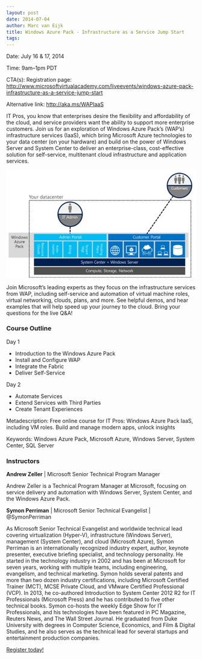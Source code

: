 ```yaml
---
layout: post
date: 2014-07-04
author: Marc van Eijk
title: Windows Azure Pack - Infrastructure as a Service Jump Start 
tags:
---
```

Date: July 16 & 17, 2014 

Time: 9am–1pm PDT 

CTA(s): Registration page: http://www.microsoftvirtualacademy.com/liveevents/windows-azure-pack-infrastructure-as-a-service-jump-start

Alternative link: http://aka.ms/WAPIaaS

IT Pros, you know that enterprises desire the flexibility and affordability of the cloud, and service providers want the ability to support more enterprise customers. Join us for an exploration of Windows Azure Pack’s (WAP’s) infrastructure services (IaaS), which bring Microsoft Azure technologies to your data center (on your hardware) and build on the power of Windows Server and System Center to deliver an enterprise-class, cost-effective solution for self-service, multitenant cloud infrastructure and application services. 

<img src="/images/2014-07-04/WAP.jpg" width="700">

Join Microsoft’s leading experts as they focus on the infrastructure services from WAP, including self-service and automation of virtual machine roles, virtual networking, clouds, plans, and more. See helpful demos, and hear examples that will help speed up your journey to the cloud. Bring your questions for the live Q&A!

### Course Outline 

Day 1
- Introduction to the Windows Azure Pack
- Install and Configure WAP
- Integrate the Fabric
- Deliver Self-Service

Day 2
- Automate Services
- Extend Services with Third Parties
- Create Tenant Experiences 

<!--more-->
Metadescription: Free online course for IT Pros: Windows Azure Pack IaaS, including VM roles. Build and manage modern apps, unlock insights

Keywords: Windows Azure Pack, Microsoft Azure, Windows Server, System Center, SQL Server

### Instructors

**Andrew Zeller** | Microsoft Senior Technical Program Manager

Andrew Zeller is a Technical Program Manager at Microsoft, focusing on service delivery and automation with Windows Server, System Center, and the Windows Azure Pack.

**Symon Perriman** | Microsoft Senior Technical Evangelist | @SymonPerriman

As Microsoft Senior Technical Evangelist and worldwide technical lead covering virtualization (Hyper-V), infrastructure (Windows Server), management (System Center), and cloud (Microsoft Azure), Symon Perriman is an internationally recognized industry expert, author, keynote presenter, executive briefing specialist, and technology personality. He started in the technology industry in 2002 and has been at Microsoft for seven years, working with multiple teams, including engineering, evangelism, and technical marketing. Symon holds several patents and more than two dozen industry certifications, including Microsoft Certified Trainer (MCT), MCSE Private Cloud, and VMware Certified Professional (VCP). In 2013, he co-authored Introduction to System Center 2012 R2 for IT Professionals (Microsoft Press) and he has contributed to five other technical books. Symon co-hosts the weekly Edge Show for IT Professionals, and his technologies have been featured in PC Magazine, Reuters News, and The Wall Street Journal. He graduated from Duke University with degrees in Computer Science, Economics, and Film & Digital Studies, and he also serves as the technical lead for several startups and entertainment production companies.

[Register today!](http://www.microsoftvirtualacademy.com/liveevents/windows-azure-pack-infrastructure-as-a-service-jump-start)
